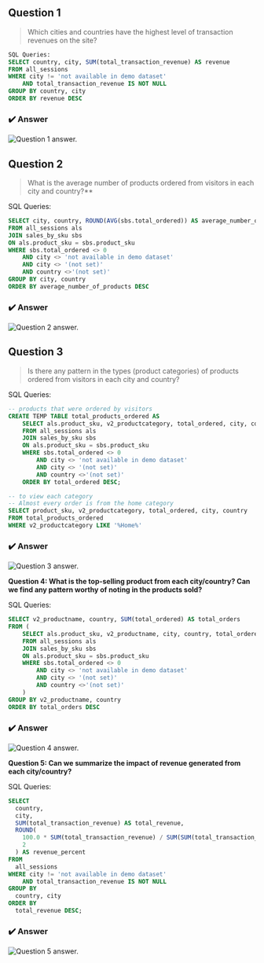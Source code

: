     
## Question 1
> Which cities and countries have the highest level of transaction revenues on the site?


```SQL
SQL Queries:
SELECT country, city, SUM(total_transaction_revenue) AS revenue  
FROM all_sessions
WHERE city != 'not available in demo dataset' 
	AND total_transaction_revenue IS NOT NULL
GROUP BY country, city
ORDER BY revenue DESC
```


### :heavy_check_mark: Answer

![Question 1 answer.](./images/question1.jpeg)



## Question 2
> What is the average number of products ordered from visitors in each city and country?**


SQL Queries:
```SQL
SELECT city, country, ROUND(AVG(sbs.total_ordered)) AS average_number_of_products
FROM all_sessions als
JOIN sales_by_sku sbs
ON als.product_sku = sbs.product_sku
WHERE sbs.total_ordered <> 0 
	AND city <> 'not available in demo dataset' 
	AND city <> '(not set)'
	AND country <>'(not set)'
GROUP BY city, country 	
ORDER BY average_number_of_products DESC

```


### :heavy_check_mark: Answer
![Question 2 answer.](./images/question2.jpeg)




## Question 3 
> Is there any pattern in the types (product categories) of products ordered from visitors in each city and country?


SQL Queries:
```SQL
-- products that were ordered by visitors
CREATE TEMP TABLE total_products_ordered AS
	SELECT als.product_sku, v2_productcategory, total_ordered, city, country
	FROM all_sessions als
	JOIN sales_by_sku sbs
	ON als.product_sku = sbs.product_sku
	WHERE sbs.total_ordered <> 0 
		AND city <> 'not available in demo dataset' 
		AND city <> '(not set)'
		AND country <>'(not set)'
	ORDER BY total_ordered DESC;

-- to view each category
-- Almost every order is from the home category 
SELECT product_sku, v2_productcategory, total_ordered, city, country
FROM total_products_ordered
WHERE v2_productcategory LIKE '%Home%' 


```



### :heavy_check_mark: Answer
![Question 3 answer.](./images/question3.jpeg)




**Question 4: What is the top-selling product from each city/country? Can we find any pattern worthy of noting in the products sold?**


SQL Queries:
```SQL
SELECT v2_productname, country, SUM(total_ordered) AS total_orders
FROM (
	SELECT als.product_sku, v2_productname, city, country, total_ordered
	FROM all_sessions als
	JOIN sales_by_sku sbs
	ON als.product_sku = sbs.product_sku
	WHERE sbs.total_ordered <> 0 
		AND city <> 'not available in demo dataset' 
		AND city <> '(not set)'
		AND country <>'(not set)'
	)
GROUP BY v2_productname, country
ORDER BY total_orders DESC
```



### :heavy_check_mark: Answer
![Question 4 answer.](./images/question4.jpeg)








**Question 5: Can we summarize the impact of revenue generated from each city/country?**

SQL Queries:

```sql
SELECT 
  country,
  city,
  SUM(total_transaction_revenue) AS total_revenue,
  ROUND(
    100.0 * SUM(total_transaction_revenue) / SUM(SUM(total_transaction_revenue)) OVER (), 
    2
  ) AS revenue_percent
FROM 
  all_sessions
WHERE city != 'not available in demo dataset' 
	AND total_transaction_revenue IS NOT NULL
GROUP BY 
  country, city
ORDER BY 
  total_revenue DESC;

```


### :heavy_check_mark: Answer
![Question 5 answer.](./images/question5.jpeg)







